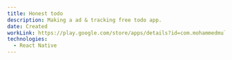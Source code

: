 ```yaml
---
title: Honest todo
description: Making a ad & tracking free todo app.
date: Created
workLink: https://play.google.com/store/apps/details?id=com.mohammedmulazada.honesttodo
technologies:
  - React Native
---
```

